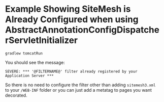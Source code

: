 # Example Showing SiteMesh is Already Configured when using AbstractAnnotationConfigDispatcherServletInitializer



```
gradlew tomcatRun
```

You should see the message:

```
SEVERE: *** '@FILTERNAME@' filter already registered by your Application Server ***
```

So there is no need to configure the filter other than adding `sitemesh3.xml` to your `/WEB-INF` folder or 
you can just add a metatag to pages you want decorated.

```html

```
